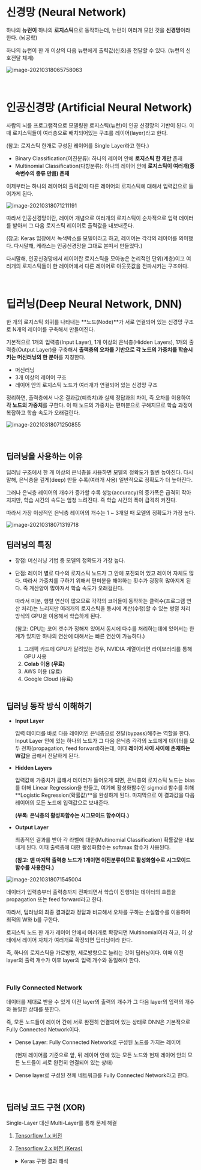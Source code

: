 # 신경망 (Neural Network)

하나의 **뉴런이** 하나의 **로지스틱**으로 동작하는데, 뉴런이 여러개 모인 것을 **신경망**이라 한다. (뇌공학)

하나의 뉴런이 한 개 이상의 다음 뉴런에게 출력값(신호)을 전달할 수 있다. (뉴런의 신호전달 체계)

![image-20210318065758063](md-images/nn.png)

<br>

# 인공신경망 (Artificial Neural Network)

사람의 뇌를 프로그램적으로 모델링한 로지스틱(뉴런)이 인공 신경망의 기반이 된다. 이때 로지스틱들이 여러층으로 배치되어있는 구조를 레이어(layer)라고 한다.

(참고: 로지스틱 한개로 구성된 레이어를 Single Layer라고 한다.)

- Binary Classification(이진분류): 하나의 레이어 안에 **로지스틱 한 개만** 존재
- Multinomial Classification(다항분류): 하나의 레이어 안에 **로지스틱이 여러개(종속변수의 종류 만큼) 존재**

이제부터는 하나의 레이어의 출력값이 다른 레이어의 로지스틱에 대해서 입력값으로 들어가게 된다.

![image-20210318071211191](md-images/ann.png)

따라서 인공신경망이란, 레이어 개념으로 여러개의 로지스틱이 순차적으로 입력 데이터를 받아서 그 다음 로지스틱 레이어로 출력값을 내보내준다.

(참고: Keras 입장에서 녹색박스를 모델이라고 하고, 레이어는 각각의 레이어를 의미했다. 다시말해, 케라스는 인공신경망을 그대로 본떠서 만들었다.)

다시말해, 인공신경망에서 레이어란 로지스틱을 모아놓은 논리적인 단위(계층)이고 여러개의 로지스틱들이 한 레이어에서 다른 레이어로 아웃풋값을 전파시키는 구조이다.

<br>

# 딥러닝(Deep Neural Network, DNN)

한 개의 로지스틱 회귀를 나타내는 **노드(Node)**가 서로 연결되어 있는 신경망 구조로 N개의 레이어를 구축해서 만들어진다.

기본적으로 1개의 입력층(Input Layer), 1개 이상의 은닉층(Hidden Layers), 1개의 출력층(Output Layer)을 구축해서 **출력층의 오차를 기반으로 각 노드의 가중치를 학습시키는 머신러닝의 한 분야**를 지칭한다.

- 머신러닝
- 3개 이상의 레이어 구조
- 레이어 안의 로지스틱 노드가 여러개가 연결되어 있는 신경망 구조

정리하면, 출력층에서 나온 결과값(예측치)과 실제 정답과의 차이, 즉 오차를 이용하여 **각 노드의 가중치**를 구한다. 이 때 노드의 가중치는 편미분으로 구해지므로 학습 과정이 복잡하고 학습 속도가 오래걸린다.

![image-20210318071250855](md-images/dnnn.png)

<br>

## 딥러닝을 사용하는 이유

딥러닝 구조에서 한 개 이상의 은닉층을 사용하면 모델의 정확도가 훨씬 높아진다. 다시말해, 은닉층을 깊게(deep) 만들 수록(여러개 사용) 일반적으로 정확도가 더 높아진다.

그러나  은닉층 레이어의 개수가 증가할 수록 성능(accuracy)의 증가폭은 급격히 작아지지만, 학습 시간의 속도는 엄청 느려진다. 즉 학습 시간의 폭이 급격히 커진다.

따라서 가장 이상적인 은닉층 레이어의 개수는 1 ~ 3개일 때 모델의 정확도가 가장 높다.

![image-20210318071319718](md-images/reason.png)

## **딥러닝의 특징**

- 장점: 머신러닝 기법 중 모델의 정확도가 가장 높다.

- 단점: 레이어 별로 다수의 로지스틱 노드가 그 안에 포진되어 있고 레이어 자체도 많다. 따라서 가중치를 구하기 위해서 편미분을 해야하는 횟수가 굉장히 많아지게 된다. 즉 계산양이 많아져서 학습 속도가 오래걸린다.

  따라서 미분, 행렬 연산이 많으므로 각각의 코어들이 동작하는 클럭수(프로그램 연산 처리)는 느리지만 여러개의 로지스틱을 동시에 계산(수행)할 수 있는 병렬 처리 방식의 GPU을 이용해서 학습하게 된다.

  (참고: CPU는 코어 갯수가 정해져 있어서 동시에 다수를 처리하는데에 있어서는 한계가 있지만 하나의 연산에 대해서는 빠른 연산이 가능하다.)

  1. 그래픽 카드에 GPU가 달려있는 경우, NVIDIA 계열이라면 라이브러리를 통해 GPU 사용
  2. **Colab 이용 (무료)**
  3. AWS 이용 (유료)
  4. Google Cloud (유료)
  
  <br>

## 딥러닝 동작 방식 이해하기

- **Input Layer**

  입력 데이터를 바로 다음 레이어인 은닉층으로 전달(bypass)해주는 역할을 한다. Input Layer 안에 있는 하나의 노드가 그 다음 은닉층 각각의 노드에게 데이터를 모두 전파(propagation, feed forward)하는데, 이때 **레이어 사이 사이에 존재하는 W값**을 곱해서 전달하게 된다.

- **Hidden Layers**

  입력값에 가중치가 곱해서 데이터가 들어오게 되면, 은닉층의 로지스틱 노드는 bias를 더해 Linear Regression을 만들고, 여기에 활성화함수인 sigmoid 함수를 취해 **Logistic Regression(확률값)**을 완성하게 된다. 마지막으로 이 결과값을 다음 레이어의 모든 노드에 입력값으로 보내준다.

  **(부록: 은닉층의 활성화함수는 시그모이드 함수이다.)**

- **Output Layer**

  최종적인 결과를 받아 각 라벨에 대한(Multinomial Classification) 확률값을 내보내게 된다. 이때 출력층에 대한 활성화함수는 softmax 함수가 사용된다.

  **(참고: 맨 마지막 출력층 노드가 1개이면 이진분류이므로 활성화함수로 시그모이드 함수를 사용한다.)**

![image-20210318071545004](md-images/dl.png)

데이터가 입력층부터 출력층까지 전파되면서 학습이 진행되는 데이터의 흐름을 propagation 또는 feed forward라고 한다.

따라서, 딥러닝의 최종 결과값과 정답과 비교해서 오차를 구하는 손실함수를 이용하여 최적의 W와 b를 구한다.

로지스틱 노드 한 개가 레이어 안에서 여러개로 확장되면 Multinomial이라 하고, 이 상태에서 레이어 자체가 여러개로 확장되면 딥러닝이라 한다.

즉, 하나의 로지스틱을 가로방향, 세로방향으로 늘리는 것이 딥러닝이다. 이때 이전 layer의 출력 개수가 이후 layer의 입력 개수와 동일해야 한다.

<br>

### **Fully Connected Network**

데이터를 제대로 받을 수 있게 이전 layer의 출력의 개수가 그 다음 layer의 입력의 개수와 동일한 상태를 뜻한다.

즉, 모든 노드들이 레이어 간에 서로 완전히 연결되어 있는 상태로 DNN은 기본적으로 Fully Connected Network이다.

- Dense Layer: Fully Connected Network로 구성된 노드를 가지는 레이어

  (현재 레이어를 기준으로 앞, 뒤 레이어 안에 있는 모든 노드와 현재 레이어 안의 모든 노드들이 서로 완전히 연결되어 있는 상태)

- Dense layer로 구성된 전체 네트워크를 Fully Connected Network라고 한다.

  <br>

## 딥러닝 코드 구현 (XOR)

Single-Layer 대신 Multi-Layer를 통해 문제 해결

1. [Tensorflow 1.x 버전](https://github.com/sammitako/TIL/blob/master/Machine%20Learning/source-code/DL_0316(1).ipynb)

2. [Tensorflow 2.x 버전 (Keras)](https://github.com/sammitako/TIL/blob/master/Machine%20Learning/source-code/DL_0316(2).ipynb)

   <details>
     <summary>Keras 구현 결과 해석</summary>
     <p>
       결과가 잘 안나오므로 hyper-parameter 중 활성화 함수를 시그모이드 함수에서 렐루 함수로 바꿔보았다.
     </p>
     <p>
       그런데도 예측 결과가 계속 달라진다? W, b가 처음에 랜덤으로 지정되었기 때문이다!
     </p>
   </details>

   

   

